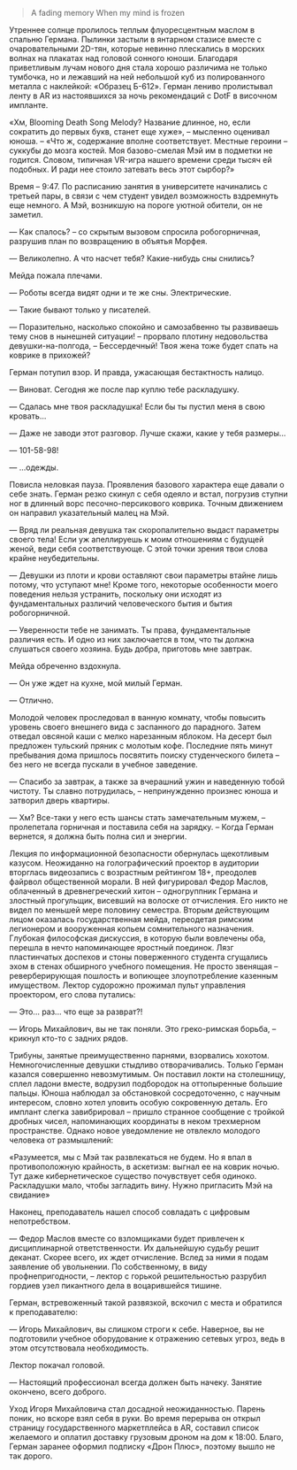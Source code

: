 > A fading memory When my mind is frozen

Утреннее солнце пролилось теплым флуоресцентным маслом в спальню Германа. Пылинки застыли в янтарном стазисе вместе с очаровательными 2D-тян, которые невинно плескались в морских волнах на плакатах над головой сонного юноши. Благодаря приветливым лучам нового дня стала хорошо различима не только тумбочка, но и лежавший на ней небольшой куб из полированного металла с наклейкой: «Образец Б-612». Герман лениво пролистывал ленту в AR из настоявшихся за ночь рекомендаций с DotF в височном импланте.

«Хм, Blooming Death Song Melody? Название длинное, но, если сократить до первых букв, станет еще хуже», – мысленно оценивал юноша. – «Что ж, содержание вполне соответствует. Местные героини – суккубы до мозга костей. Моя базово-смелая Мэй им в подметки не годится. Словом, типичная VR-игра нашего времени среди тысяч ей подобных. И ради нее стоило затевать весь этот сырбор?»

Время – 9:47. По расписанию занятия в университете начинались с третьей пары, в связи с чем студент увидел возможность вздремнуть еще немного. А Мэй, возникшую на пороге уютной обители, он не заметил.

— Как спалось? – со скрытым вызовом спросила робогорничная, разрушив план по возвращению в объятья Морфея.

— Великолепно. А что насчет тебя? Какие-нибудь сны снились?

Мейда пожала плечами.

— Роботы всегда видят одни и те же сны. Электрические.

— Такие бывают только у писателей.

— Поразительно, насколько спокойно и самозабвенно ты развиваешь тему снов в нынешней ситуации! – прорвало плотину недовольства девушки-на-полгода, – Бессердечный! Твоя жена тоже будет спать на коврике в прихожей?

Герман потупил взор. И правда, ужасающая бестактность налицо.

— Виноват. Сегодня же после пар куплю тебе раскладушку.

— Сдалась мне твоя раскладушка! Если бы ты пустил меня в свою кровать...

— Даже не заводи этот разговор. Лучше скажи, какие у тебя размеры...

— 101-58-98!

— ...одежды.

Повисла неловкая пауза. Проявления базового характера еще давали о себе знать. Герман резко скинул с себя одеяло и встал, погрузив ступни ног в длинный ворс песочно-персикового коврика. Точным движением он направил указательный малец на Мэй.

— Вряд ли реальная девушка так скоропалительно выдаст параметры своего тела! Если уж апеллируешь к моим отношениям с будущей женой, веди себя соответствующе. С этой точки зрения твои слова крайне неубедительны.

— Девушки из плоти и крови оставляют свои параметры втайне лишь потому, что уступают мне! Кроме того, некоторые особенности моего поведения нельзя устранить, поскольку они исходят из фундаментальных различий человеческого бытия и бытия робогорничной.

— Уверенности тебе не занимать. Ты права, фундаментальные различия есть. И одно из них заключается в том, что ты должна слушаться своего хозяина. Будь добра, приготовь мне завтрак.

Мейда обреченно вздохнула.

— Он уже ждет на кухне, мой милый Герман.

— Отлично.

Молодой человек проследовал в ванную комнату, чтобы повысить уровень своего внешнего вида с заспанного до парадного. Затем отведал овсяной каши с мелко нарезанным яблоком. На десерт был предложен тульский пряник с молотым кофе. Последние пять минут пребывания дома пришлось посвятить поиску студенческого билета – без него не всегда пускали в учебное заведение.

— Спасибо за завтрак, а также за вчерашний ужин и наведенную тобой чистоту. Ты славно потрудилась, – непринужденно произнес юноша и затворил дверь квартиры.

— Хм? Все-таки у него есть шансы стать замечательным мужем, – пролепетала горничная и поставила себя на зарядку. – Когда Герман вернется, я должна быть полна сил и энергии.

Лекция по информационной безопасности обернулась щекотливым казусом. Неожиданно на голографический проектор в аудитории вторглась видеозапись с возрастным рейтингом 18+, преодолев файрвол общественной морали. В ней фигурировал Федор Маслов, облаченный в древнегреческий хитон – одногруппник Германа и злостный прогульщик, висевший на волоске от отчисления. Его никто не видел по меньшей мере половину семестра. Вторым действующим лицом оказалась государственная мейда, переодетая римским легионером и вооруженная копьем сомнительного назначения. Глубокая философская дискуссия, в которую были вовлечены оба, перешла в нечто напоминающее яростный поединок. Лязг пластинчатых доспехов и стоны поверженного студента сгущались эхом в стенах обширного учебного помещения. Не просто звенящая – реверберирующая пошлость и вопиющее злоупотребление казенным имуществом. Лектор судорожно прожимал пульт управления проектором, его слова путались:

— Это... раз... что еще за разврат?!

— Игорь Михайлович, вы не так поняли. Это греко-римская борьба, – крикнул кто-то с задних рядов.

Трибуны, занятые преимущественно парнями, взорвались хохотом. Немногочисленные девушки стыдливо отворачивались. Только Герман казался совершенно невозмутимым. Он поставил локти на столешницу, сплел ладони вместе, водрузил подбородок на оттопыренные большие пальцы. Юноша наблюдал за обстановкой сосредоточенно, с научным интересом, словно хотел уловить особую сокровенную деталь. Его имплант слегка завибрировал – пришло странное сообщение с тройкой дробных чисел, напоминающих координаты в неком трехмерном пространстве. Однако новое уведомление не отвлекло молодого человека от размышлений:

«Разумеется, мы с Мэй так развлекаться не будем. Но я впал в противоположную крайность, в аскетизм: выгнал ее на коврик ночью. Тут даже кибернетическое существо почувствует себя одиноко. Раскладушки мало, чтобы загладить вину. Нужно пригласить Мэй на свидание»

Наконец, преподаватель нашел способ совладать с цифровым непотребством.

— Федор Маслов вместе со взломщиками будет привлечен к дисциплинарной ответственности. Их дальнейшую судьбу решит деканат. Скорее всего, их ждет отчисление. Вслед за ними я подам заявление об увольнении. По собственному, в виду профнепригодности, – лектор с горькой решительностью разрубил гордиев узел пикантного дела в воцарившейся тишине.

Герман, встревоженный такой развязкой, вскочил с места и обратился к преподавателю:

— Игорь Михайлович, вы слишком строги к себе. Наверное, вы не подготовили учебное оборудование к отражению сетевых угроз, ведь в этом отсутствовала необходимость.

Лектор покачал головой.

— Настоящий профессионал всегда должен быть начеку. Занятие окончено, всего доброго.

Уход Игоря Михайловича стал досадной неожиданностью. Парень поник, но вскоре взял себя в руки. Во время перерыва он открыл страницу государственного маркетплейса в AR, составил список желаемого и оплатил доставку грузовым дроном на дом к 18:00. Благо, Герман заранее оформил подписку «Дрон Плюс», поэтому вышло не так дорого.